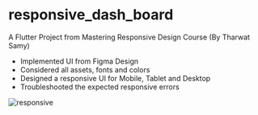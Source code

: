 # responsive_dash_board

A Flutter Project from Mastering Responsive Design Course (By Tharwat Samy)

- Implemented UI from Figma Design
- Considered all assets, fonts and colors
- Designed a responsive UI for Mobile, Tablet and Desktop
- Troubleshooted the expected responsive errors

![responsive](https://github.com/user-attachments/assets/b0ed3009-389b-4fa3-941d-81ada19971f9)

